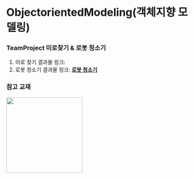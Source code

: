 # ObjectorientedModeling(객체지향 모델링)
### TeamProject 미로찾기 & 로봇 청소기
1. 미로 찾기 결과물 링크: 
2. 로봇 청소기 결과물 링크: **[로봇 청소기](https://youtu.be/svkuf2hENKo)**

### 참고 교재
<img width="200" src="https://user-images.githubusercontent.com/38236367/97992727-70809e80-1e26-11eb-8db1-f80d95ec1d87.jpg">

